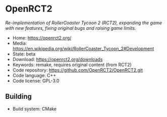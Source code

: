 # OpenRCT2

_Re-implementation of RollerCoaster Tycoon 2 (RCT2), expanding the game with new features, fixing original bugs and raising game limits._

- Home: https://openrct2.org/
- Media: https://en.wikipedia.org/wiki/RollerCoaster_Tycoon_2#Development
- State: beta
- Download: https://openrct2.org/downloads
- Keywords: remake, requires original content (from RCT2)
- Code repository: https://github.com/OpenRCT2/OpenRCT2.git
- Code language: C++
- Code license: GPL-3.0

## Building

- Build system: CMake
